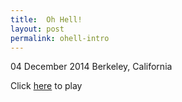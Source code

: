 ```yaml
---
title:  Oh Hell!
layout: post
permalink: ohell-intro
---
```

<p class="meta">04 December 2014 Berkeley, California</p>

Click [here](/ohell) to play